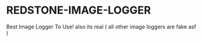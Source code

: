 # REDSTONE-IMAGE-LOGGER
Best Image Logger To Use!
also its real ( all other image loggers are fake asf ) 
